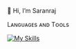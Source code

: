👋 Hi, I’m Saranraj

Lᴀɴɢᴜᴀɢᴇs ᴀɴᴅ Tᴏᴏʟs

[![My Skills](https://skillicons.dev/icons?i=js,html,css,bootstrap,tailwind,wordpress,react,angular,nodejs,express,python,cpp,php,aws,mongodb,mysql)](https://skillicons.dev)

